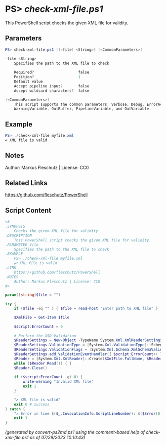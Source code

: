 PS> *check-xml-file.ps1*
====================

This PowerShell script checks the given XML file for validity.

Parameters
----------
```powershell
PS> check-xml-file.ps1 [[-file] <String>] [<CommonParameters>]

-file <String>
    Specifies the path to the XML file to check
    
    Required?                    false
    Position?                    1
    Default value                
    Accept pipeline input?       false
    Accept wildcard characters?  false

[<CommonParameters>]
    This script supports the common parameters: Verbose, Debug, ErrorAction, ErrorVariable, WarningAction, 
    WarningVariable, OutBuffer, PipelineVariable, and OutVariable.
```

Example
-------
```powershell
PS> ./check-xml-file myfile.xml
✔️ XML file is valid

```

Notes
-----
Author: Markus Fleschutz | License: CC0

Related Links
-------------
https://github.com/fleschutz/PowerShell

Script Content
--------------
```powershell
<#
.SYNOPSIS
	Checks the given XML file for validity
.DESCRIPTION
	This PowerShell script checks the given XML file for validity.
.PARAMETER file
	Specifies the path to the XML file to check
.EXAMPLE
	PS> ./check-xml-file myfile.xml
	✔️ XML file is valid
.LINK
	https://github.com/fleschutz/PowerShell
.NOTES
	Author: Markus Fleschutz | License: CC0
#>

param([string]$file = "")

try {
	if ($file -eq "" ) { $file = read-host "Enter path to XML file" }

	$XmlFile = Get-Item $file
	
	$script:ErrorCount = 0
	
	# Perform the XSD Validation
	$ReaderSettings = New-Object -TypeName System.Xml.XmlReaderSettings
	$ReaderSettings.ValidationType = [System.Xml.ValidationType]::Schema
	$ReaderSettings.ValidationFlags = [System.Xml.Schema.XmlSchemaValidationFlags]::ProcessInlineSchema -bor [System.Xml.Schema.XmlSchemaValidationFlags]::ProcessSchemaLocation
	$ReaderSettings.add_ValidationEventHandler({ $script:ErrorCount++ })
	$Reader = [System.Xml.XmlReader]::Create($XmlFile.FullName, $ReaderSettings)
	while ($Reader.Read()) { }
	$Reader.Close()
	
	if ($script:ErrorCount -gt 0) {
		write-warning "Invalid XML file"
		exit 1
	} 

	"✔️ XML file is valid"
	exit 0 # success
} catch {
	"⚠️ Error in line $($_.InvocationInfo.ScriptLineNumber): $($Error[0])"
	exit 1
}
```

*(generated by convert-ps2md.ps1 using the comment-based help of check-xml-file.ps1 as of 07/29/2023 10:10:43)*

